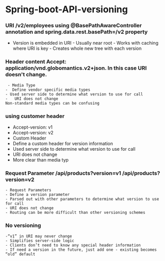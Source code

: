 # Spring-boot-API-versioning
### URI /v2/employees using @BasePathAwareController annotation and spring.data.rest.basePath=/v2 property
   -  Version is embedded in URI
    - Usually near root
    - Works with caching where URI is key
    - Creates whole new tree with each version
### Header content Accept: application/vnd.globomantics.v2+json. In this case URI doesn't change.
     - Media Type
    -  Define vendor specific media types
    - Used server side to determine what version to use for call
    -   URI does not change
    Non-standard media types can be confusing
### using customer header 
  - Accept-version: v1
  - Accept-version: v2
  - Custom Header
  - Define a custom header for version information
  - Used server side to determine what version to use for call
  - URI does not change
  - More clear than media typ
###  Request Parameter /api/products?version=v1 /api/products?version=v2
    - Request Parameters
    - Define a version parameter
    - Parsed out with other parameters to determine what version to use for call
    - URI does not change
    - Routing can be more difficult than other versioning schemes
###  No versioning 
    -“v1” in URI may never change
    - Simplifies server-side logic
    - Clients don’t need to know any special header information
    - If need a version in the future, just add one - existing becomes “old” default
